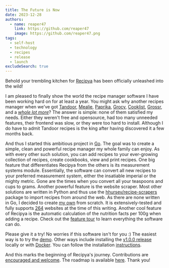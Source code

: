 ```yaml
---
title: The Future is Now
date: 2023-12-28
authors:
  - name: reaper47
    link: https://github.com/reaper47
    image: https://github.com/reaper47.png
tags:
  - self-host
  - technology
  - recipes
  - release
  - launch
excludeSearch: true
---
```


Behold your trembling kitchen for [Recipya](https://github.com/reaper47/recipya) has been officially unleashed 
into the wild! 

I am pleased to finally show the world the recipe manager software I have been working hard on for at least a year.
You might ask why another recipes manager when we've got [Tandoor](https://github.com/TandoorRecipes/recipes),
[Mealie](https://github.com/mealie-recipes/mealie), [Paprika](https://www.paprikaapp.com/), 
[Grocy](https://grocy.info/), [Cooklist](https://cooklist.com/), [Grossr](https://grossr.com/), and a 
[*whole lot more*](https://github.com/awesome-selfhosted/awesome-selfhosted#recipe-management)? The answer is simple:
none of them satisfied my needs. Either they weren't free and opensource, had too many unneeded features, their frontend 
was slow, or they were too hard to install. Although I do have to admit Tandoor recipes is the king after having discovered it 
a few months back. 

And thus I started this ambitious project in [Go](https://go.dev). The goal was to create a simple, clean and powerful
recipe manager my whole family can enjoy. As with every other such solution, you can add recipes to your ever-growing
collection of recipes, create cookbooks, view and print recipes. One big feature that differentiates Recipya from the 
others is its measurement systems module. Essentially, the software can convert all new recipes to your preferred 
measurement system, either the insatiable imperial or the mighty metric. Gone are the times when you convert all your 
teaspoons and cups to grams. Another powerful feature is the website scraper. Most other solutions are written in Python 
and thus use the [hhursev/recipe-scrapers](https://github.com/hhursev/recipe-scrapers) package to import recipes from 
around the web. As there are none written in Go, I decided to create [my own](https://github.com/reaper47/recipya/tree/main/internal/scraper)
from scratch. It is extensively-tested and fully supports [264](https://github.com/reaper47/recipya/blob/main/internal/services/migrations/20230522154229_websites.sql#L11)
websites at the time of this writing. Another cool feature of Recipya is the automatic calculation of the nutrition facts
per 100g when adding a recipe. Check out the [feature tour](/guide/docs/features/) to learn everything the software can do.

Please give it a try! No worries if this software isn't for you :) The easiest way is to try the [demo](https://recipes.musicavis.ca).
Other ways include installing the [v1.0.0 release](/guide/docs/installation/build/) locally or with [Docker](/guide/docs/installation/docker/). 
You can follow the installation [instructions](/guide/docs/installation/).

And this marks the beginning of Recipya's journey. Contributions are [encouraged and welcome](/guide/about/community-guide/). 
The roadmap is available [here](/guide/about/roadmap/). Thank you! 

